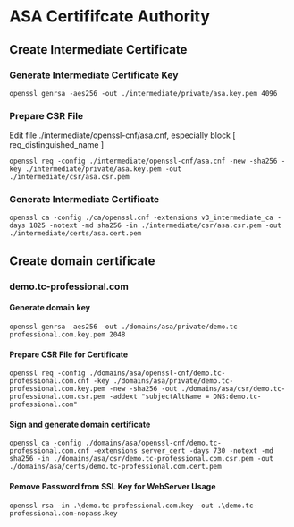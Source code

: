# ASA Certififcate Authority

## Create Intermediate Certificate

### Generate Intermediate Certificate Key

```
openssl genrsa -aes256 -out ./intermediate/private/asa.key.pem 4096

```

### Prepare CSR File

Edit file ./intermediate/openssl-cnf/asa.cnf, especially block [ req_distinguished_name ]

```
openssl req -config ./intermediate/openssl-cnf/asa.cnf -new -sha256 -key ./intermediate/private/asa.key.pem -out ./intermediate/csr/asa.csr.pem
```

### Generate Intermediate Certificate
```
openssl ca -config ./ca/openssl.cnf -extensions v3_intermediate_ca -days 1825 -notext -md sha256 -in ./intermediate/csr/asa.csr.pem -out ./intermediate/certs/asa.cert.pem
```


## Create domain certificate

### demo.tc-professional.com

#### Generate domain key
```
openssl genrsa -aes256 -out ./domains/asa/private/demo.tc-professional.com.key.pem 2048
```

#### Prepare CSR File for Certificate

```
openssl req -config ./domains/asa/openssl-cnf/demo.tc-professional.com.cnf -key ./domains/asa/private/demo.tc-professional.com.key.pem -new -sha256 -out ./domains/asa/csr/demo.tc-professional.com.csr.pem -addext "subjectAltName = DNS:demo.tc-professional.com"
```

#### Sign and generate domain certificate

```
openssl ca -config ./domains/asa/openssl-cnf/demo.tc-professional.com.cnf -extensions server_cert -days 730 -notext -md sha256 -in ./domains/asa/csr/demo.tc-professional.com.csr.pem -out ./domains/asa/certs/demo.tc-professional.com.cert.pem
```


#### Remove Password from SSL Key for WebServer Usage

```
openssl rsa -in .\demo.tc-professional.com.key -out .\demo.tc-professional.com-nopass.key
```